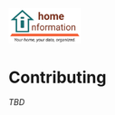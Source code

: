 <img src="../src/hi/static/img/hi-logo-w-tagline-197x96.png" alt="Home Information Logo" width="128">

# Contributing

_TBD_
